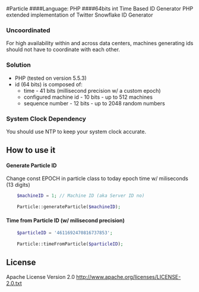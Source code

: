 #Particle
####Language: PHP 
####64bits int Time Based ID Generator
PHP extended implementation of Twitter Snowflake ID Generator

### Uncoordinated
For high availability within and across data centers, machines generating ids should not have to coordinate with each other.

### Solution
* PHP (tested on version 5.5.3)
* id (64 bits) is composed of:
  * time - 41 bits (millisecond precision w/ a custom epoch)
  * configured machine id - 10 bits - up to 512 machines
  * sequence number - 12 bits - up to 2048 random numbers

### System Clock Dependency
You should use NTP to keep your system clock accurate.

## How to use it
#### Generate Particle ID
Change const EPOCH in particle class to today epoch time w/ miliseconds (13 digits) 

```PHP
	$machineID = 1; // Machine ID (aka Server ID no)
	
	Particle::generateParticle($machineID);
```

#### Time from Particle ID (w/ milisecond precision)
```PHP
	$particleID = '4611692470816737853';
	
	Particle::timeFromParticle($particleID);
```


## License
Apache License Version 2.0
http://www.apache.org/licenses/LICENSE-2.0.txt
